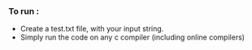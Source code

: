 ### To run :
 
* Create a test.txt file, with your input string.<br />
* Simply run the code on any c compiler (including online compilers)

